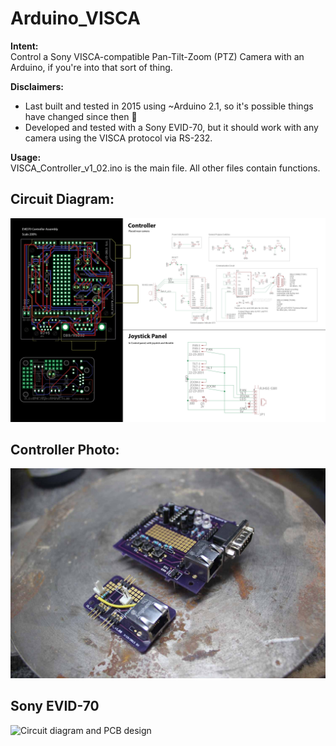 # Arduino_VISCA

**Intent:** <br>
Control a Sony VISCA-compatible Pan-Tilt-Zoom (PTZ) Camera with an Arduino, if you're into that sort of thing.

**Disclaimers:**
- Last built and tested in 2015 using ~Arduino 2.1, so it's possible things have changed since then 🙏
- Developed and tested with a Sony EVID-70, but it should work with any camera using the VISCA protocol via RS-232.

**Usage:** <br>
VISCA_Controller_v1_02.ino is the main file.  All other files contain functions.

## Circuit Diagram:
![Circuit diagram and PCB design](EVID70_v1_Assembly-01.jpg)

## Controller Photo:
![Circuit diagram and PCB design](p_CameraController_-2.jpg)

## Sony EVID-70
![Circuit diagram and PCB design](https://sp.sony-europe.com/da/7226/b1bb7af698ca8458efe9b2382f4248e7.jpeg)
